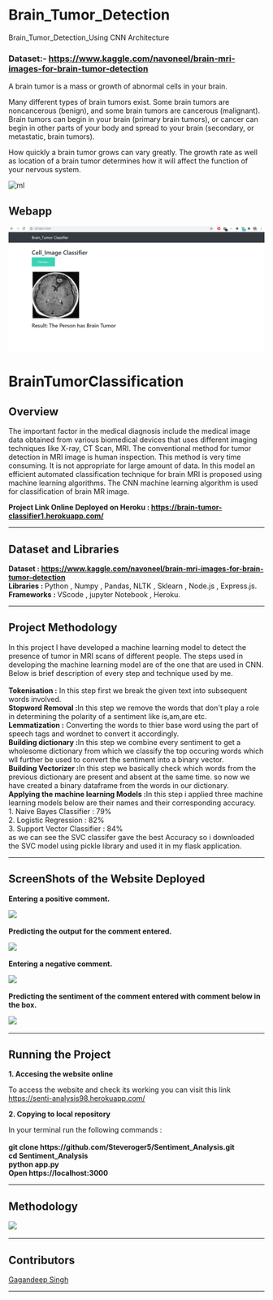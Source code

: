 # Brain_Tumor_Detection
Brain_Tumor_Detection_Using CNN Architecture 

### Dataset:- https://www.kaggle.com/navoneel/brain-mri-images-for-brain-tumor-detection

A brain tumor is a mass or growth of abnormal cells in your brain.

Many different types of brain tumors exist. Some brain tumors are noncancerous (benign), and some brain tumors are cancerous (malignant). Brain tumors can begin in your brain (primary brain tumors), or cancer can begin in other parts of your body and spread to your brain (secondary, or metastatic, brain tumors).

How quickly a brain tumor grows can vary greatly. The growth rate as well as location of a brain tumor determines how it will affect the function of your nervous system.

![ml](https://www.sciencenews.org/wp-content/uploads/2018/06/062618_AC_poliovirus_feat.jpg)

## Webapp
![ml](img/1.PNG)

# BrainTumorClassification
<h2>Overview</h2>
<p>
The important factor in the medical diagnosis include the medical image data obtained from various biomedical devices that uses different imaging techniques like X-ray, CT Scan, MRI. The conventional method for tumor detection in MRI image is human inspection. This method is very time consuming. It is not appropriate for large amount of data. In this model an efficient automated classification technique for brain MRI is proposed using machine learning algorithms. The CNN machine learning algorithm is used for classification of brain MR image.
</p>
<p>
<b>Project Link Online Deployed on Heroku : <a href="https://brain-tumor-classifier1.herokuapp.com/">https://brain-tumor-classifier1.herokuapp.com/</a></b>
</p>
<hr>
<h2>Dataset and Libraries</h2>
<p>
<b>Dataset : <a href="https://www.kaggle.com/navoneel/brain-mri-images-for-brain-tumor-detection">https://www.kaggle.com/navoneel/brain-mri-images-for-brain-tumor-detection</a></b><br>
<b>Libraries : </b>Python , Numpy , Pandas, NLTK , Sklearn , Node.js , Express.js.<br>
<b>Frameworks : </b>VScode , jupyter Notebook , Heroku.<br>
</p>
<hr>
<h2>Project Methodology</h2>
<p>
In this project I have developed a machine learning model to detect the presence of tumor in MRI scans of different people. The steps used in developing the machine learning model are of the one that are used in CNN.
Below is brief description of every step and technique used by me.<br><br>
<b>Tokenisation :</b> In this step first we break the given text into subsequent words involved.<br>
<b>Stopword Removal :</b>In this step we remove the words that don't play a role in determining the polarity of a sentiment like is,am,are etc.<br>
<b>Lemmatization :</b> Converting the words to thier base word using the part of speech tags and wordnet to convert it accordingly.<br>
<b>Building dictionary :</b>In this step we combine every sentiment to get a wholesome dictionary from which we classify the top occuring words which wll further be used to convert the sentiment into a binary vector.<br>
<b>Building Vectorizer :</b>In this step we basically check which words from the previous dictionary are present and absent at the same time. so now we have created a binary dataframe from the words in our dictionary.<br>
<b>Applying the machine learning Models :</b>In this step i applied three machine learning models below are their names and their corresponding accuracy.<br>
1. Naive Bayes Classifier : 79%<br>
2. Logistic Regression : 82%<br>
3. Support Vector Classifier : 84%<br>
as we can see the SVC classifer gave the best Accuracy so i downloaded the SVC model using pickle library and used it in my flask application.
</p>
<hr>
<h2>ScreenShots of the Website Deployed</h2>
<b><p>Entering a positive comment.</p></b>
<img src="./sentiment analysis/pic1.png">
<b><p>Predicting the output for the comment entered.</p></b>
<img src="./sentiment analysis/p2.png">
<b><p>Entering a negative comment.</p></b>
<img src="./sentiment analysis/p3.png">
<b><p>Predicting the sentiment of the comment entered with comment below in the box.</p></b>
<img src="./sentiment analysis/p4.png">
<hr>
<h2>Running the Project</h2>
<p><b>1. Accesing the website online </b></p>
  <p> To access the website and check its working you can visit this link <a href="https://senti-analysis98.herokuapp.com/">https://senti-analysis98.herokuapp.com/</a> <br>
 <p><b>2. Copying to local repository </b></p>
  <p> In your terminal run the following commands : <br><br>
     <b>
     git clone https://github.com/Steveroger5/Sentiment_Analysis.git<br>
     cd Sentiment_Analysis<br>
     python app.py<br>
     Open https://localhost:3000 <br>
     </b>
  </p>
 <hr>
 <h2>Methodology</h2>
 <img src="./methodology.jpeg">
 <hr>
 <h2>Contributors</h2>
 <p><a href="https://github.com/Steveroger5">Gagandeep Singh</a></p>
 <hr>
